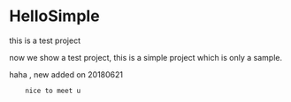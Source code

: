 # HelloSimple
this is a test project

now we show a test project, this is a simple project which is only a sample.



haha , new added on 20180621

        nice to meet u
